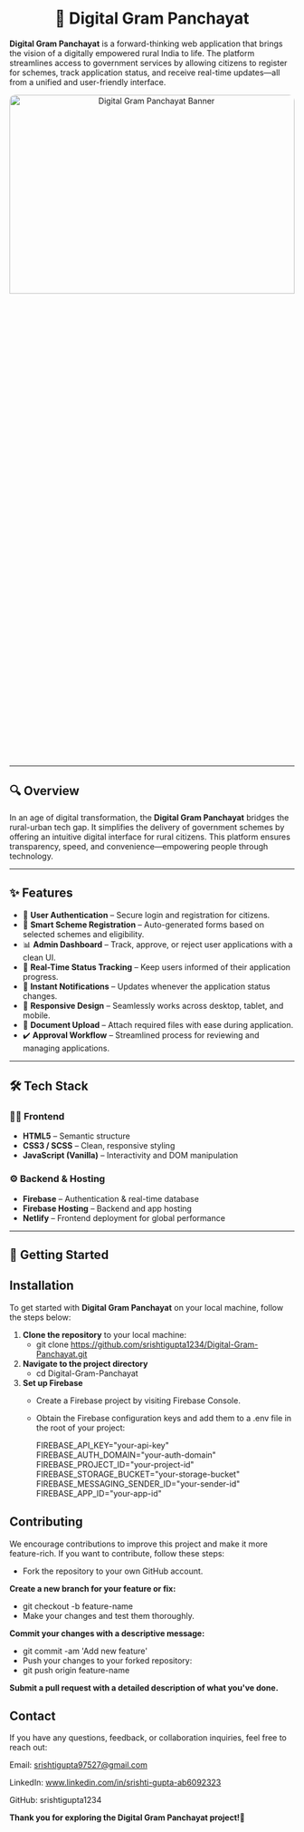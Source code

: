 <h1 align="center"> 🌾 Digital Gram Panchayat </h1>

**Digital Gram Panchayat** is a forward-thinking web application that brings the vision of a digitally empowered rural India to life. The platform streamlines access to government services by allowing citizens to register for schemes, track application status, and receive real-time updates—all from a unified and user-friendly interface.

<p align="center">
  <img src="https://github.com/user-attachments/assets/4cd8b466-c806-4531-9f33-313d4f260343" 
       alt="Digital Gram Panchayat Banner" 
       width="100%" 
       style="height: 30%; object-fit: cover; border-radius: 10px;" />
</p>



<!-- Optional banner -->

---

## 🔍 Overview

In an age of digital transformation, the **Digital Gram Panchayat** bridges the rural-urban tech gap. It simplifies the delivery of government schemes by offering an intuitive digital interface for rural citizens. This platform ensures transparency, speed, and convenience—empowering people through technology.

---

## ✨ Features

- 🔐 **User Authentication** – Secure login and registration for citizens.
- 📝 **Smart Scheme Registration** – Auto-generated forms based on selected schemes and eligibility.
- 📊 **Admin Dashboard** – Track, approve, or reject user applications with a clean UI.
- 📌 **Real-Time Status Tracking** – Keep users informed of their application progress.
- 🔔 **Instant Notifications** – Updates whenever the application status changes.
- 📱 **Responsive Design** – Seamlessly works across desktop, tablet, and mobile.
- 📎 **Document Upload** – Attach required files with ease during application.
- ✔️ **Approval Workflow** – Streamlined process for reviewing and managing applications.

---

## 🛠 Tech Stack

### 👨‍💻 Frontend
- **HTML5** – Semantic structure
- **CSS3 / SCSS** – Clean, responsive styling
- **JavaScript (Vanilla)** – Interactivity and DOM manipulation

### ⚙️ Backend & Hosting
- **Firebase** – Authentication & real-time database
- **Firebase Hosting** – Backend and app hosting
- **Netlify** – Frontend deployment for global performance

---

## 🚀 Getting Started

## Installation

To get started with **Digital Gram Panchayat** on your local machine, follow the steps below:

1. **Clone the repository** to your local machine:
    - git clone https://github.com/srishtigupta1234/Digital-Gram-Panchayat.git
2. **Navigate to the project directory**
    - cd Digital-Gram-Panchayat
3. **Set up Firebase**
    - Create a Firebase project by visiting Firebase Console.
    - Obtain the Firebase configuration keys and add them to a .env file in the root of your project:

      FIREBASE_API_KEY="your-api-key"
      FIREBASE_AUTH_DOMAIN="your-auth-domain"
      FIREBASE_PROJECT_ID="your-project-id"
      FIREBASE_STORAGE_BUCKET="your-storage-bucket"
      FIREBASE_MESSAGING_SENDER_ID="your-sender-id"
      FIREBASE_APP_ID="your-app-id"


## Contributing

We encourage contributions to improve this project and make it more feature-rich. If you want to contribute, follow these steps:

- Fork the repository to your own GitHub account.

**Create a new branch for your feature or fix:**
  - git checkout -b feature-name
  - Make your changes and test them thoroughly.

**Commit your changes with a descriptive message:**
  - git commit -am 'Add new feature'
  - Push your changes to your forked repository:
  - git push origin feature-name

**Submit a pull request with a detailed description of what you've done.**

## Contact
If you have any questions, feedback, or collaboration inquiries, feel free to reach out:

Email: srishtigupta97527@gmail.com

LinkedIn: www.linkedin.com/in/srishti-gupta-ab6092323

GitHub: srishtigupta1234

**Thank you for exploring the Digital Gram Panchayat project!🙏**


